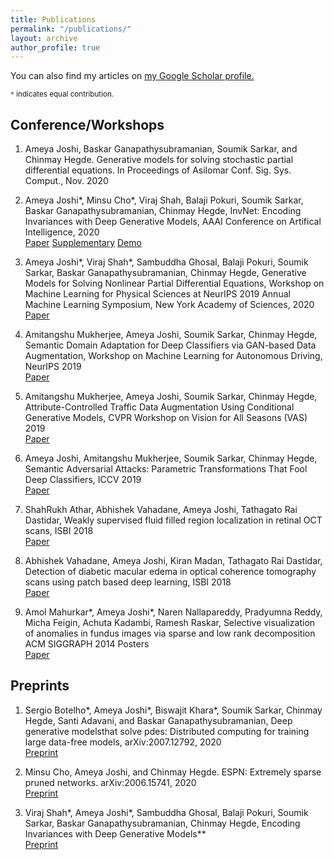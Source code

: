 ```yaml
---
title: Publications
permalink: "/publications/"
layout: archive
author_profile: true
---
```


You can also find my articles on <u><a href="https://scholar.google.co.in/citations?user=jZgsp_sAAAAJ&hl=en" target="_blank">my Google Scholar profile</a>.</u>

<small>`*` indicates equal contribution.</small>

## Conference/Workshops
1. Ameya Joshi, Baskar Ganapathysubramanian, Soumik Sarkar, and Chinmay Hegde. Generative models for solving stochastic partial
differential equations. In Proceedings of Asilomar Conf. Sig. Sys. Comput., Nov. 2020

2. Ameya Joshi\*, Minsu Cho\*, Viraj Shah, Balaji Pokuri, Soumik Sarkar, Baskar Ganapathysubramanian, Chinmay Hegde, InvNet: Encoding Invariances with Deep Generative Models, AAAI Conference on Artifical Intelligence, 2020 <br>
<a target="_blank" href="publications/AAAI_InvNet.pdf">Paper</a> 
<a target="_blank" href="publications/InvnetAppendix.pdf">Supplementary</a>
<a href="https://invnet-emulator.herokuapp.com/">Demo</a>

3. Ameya Joshi\*, Viraj Shah\*, Sambuddha Ghosal, Balaji Pokuri, Soumik Sarkar, Baskar Ganapathysubramanian, Chinmay Hegde, Generative Models for Solving Nonlinear Partial Differential Equations, 
Workshop on Machine Learning for Physical Sciences at NeurIPS 2019
Annual Machine Learning Symposium, New York Academy of Sciences, 2020 <br>
<a target="_blank" href="publications/PDE_MLPhysicsWorkshop_camera_ready.pdf">Paper</a>

4. Amitangshu Mukherjee, Ameya Joshi, Soumik Sarkar, Chinmay Hegde, Semantic Domain Adaptation for Deep Classifiers via GAN-based Data Augmentation, Workshop on Machine Learning for Autonomous Driving, NeurIPS 2019 <br>
<a href="https://ml4ad.github.io/files/papers/Semantic%20Domain%20Adaptation%20for%20Deep%20Classifiers%20via%20GAN-based%20Data%20Augmentation.pdf">Paper</a>

5. Amitangshu Mukherjee, Ameya Joshi,  Soumik Sarkar, Chinmay Hegde, Attribute-Controlled Traffic Data Augmentation Using Conditional Generative Models, CVPR Workshop on Vision for All Seasons (VAS) 2019 <br>
<a target="_blank" href="http://openaccess.thecvf.com/content_CVPRW_2019/papers/Vision%20for%20All%20Seasons%20Bad%20Weather%20and%20Nighttime/Mukherjee_Attribute-Controlled_Traffic_Data_Augmentation_Using_Conditional_Generative_Models_CVPRW_2019_paper.pdf">Paper</a>

6. Ameya Joshi, Amitangshu Mukherjee, Soumik Sarkar, Chinmay Hegde, Semantic Adversarial Attacks: Parametric Transformations That Fool Deep Classifiers, ICCV 2019 <br>
<a href="https://arxiv.org/pdf/1904.08489.pdf">Paper</a>

7. ShahRukh Athar, Abhishek Vahadane, Ameya Joshi, Tathagato Rai Dastidar, Weakly supervised fluid filled region localization in retinal OCT scans, ISBI 2018<br>
<a target="_blank" href="publications/ISBI18_0472_FI.pdf">Paper</a>

8. Abhishek Vahadane, Ameya Joshi, Kiran Madan, Tathagato Rai Dastidar, Detection of diabetic macular edema in optical coherence tomography scans using patch based deep learning, ISBI 2018<br>
<a target="_blank" href="publications/ISBI18_0159_FI.pdf">Paper</a>

9. Amol Mahurkar\*, Ameya Joshi\*, Naren Nallapareddy, Pradyumna Reddy, Micha Feigin, Achuta Kadambi, Ramesh Raskar, Selective visualization of anomalies in fundus images via sparse and low rank decomposition<br>
ACM SIGGRAPH 2014 Posters<br>
<a href="https://dl.acm.org/citation.cfm?id=2630595">Paper</a>


## Preprints

1. Sergio Botelho\*, Ameya Joshi\*, Biswajit Khara\*, Soumik Sarkar, Chinmay Hegde, Santi Adavani, and Baskar Ganapathysubramanian, Deep generative modelsthat solve pdes: Distributed computing for training large data-free models, arXiv:2007.12792, 2020 <br>
<a href="https://arxiv.org/abs/2007.12792">Preprint</a>

2. Minsu Cho, Ameya Joshi, and Chinmay Hegde. ESPN: Extremely sparse pruned networks. arXiv:2006.15741, 2020<br>
<a href="https://arxiv.org/abs/2006.15741">Preprint</a>

3. Viraj Shah\*, Ameya Joshi\*, Sambuddha Ghosal, Balaji Pokuri, Soumik Sarkar, Baskar Ganapathysubramanian, Chinmay Hegde, Encoding Invariances with Deep Generative Models**<br>
<a href="https://arxiv.org/abs/1906.01626">Preprint</a>

